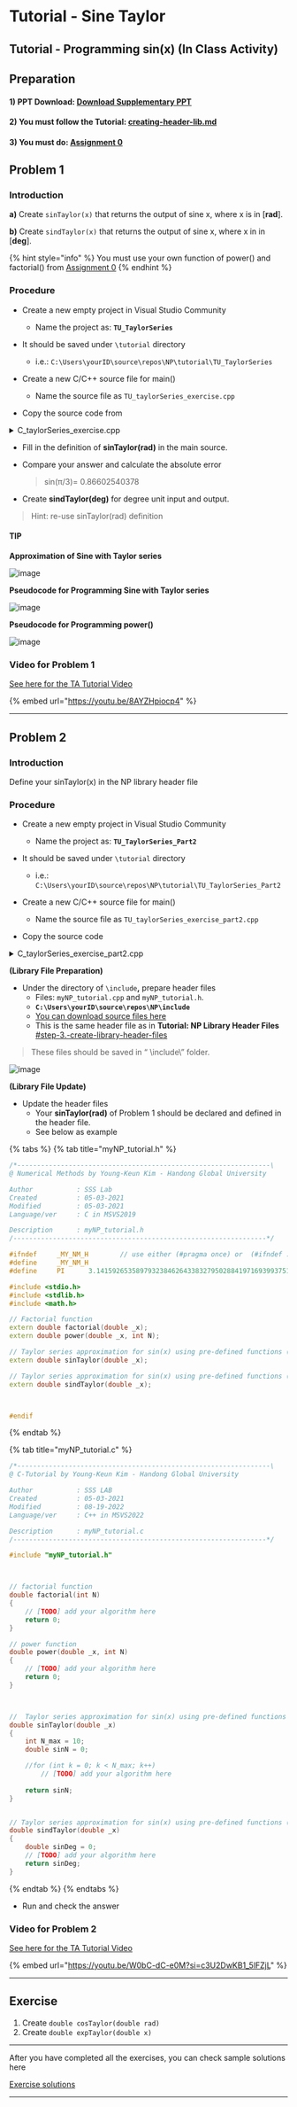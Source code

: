 # Tutorial - Sine Taylor

## Tutorial - Programming sin(x)  (In Class Activity)

## Preparation

#### 1) PPT  Download:  [Download Supplementary PPT](https://github.com/ykkimhgu/Tutorial-C-Program/blob/main/sineTaylor/\(C-program\)%20Sine%20function%20with%20Taylor%20series_2023.pdf)

#### 2) You must follow the Tutorial:  [creating-header-lib.md](creating-header-lib.md "mention")&#x20;

#### 3) You must do:   [Assignment 0](../assignment/assignment-factorial-and-power.md)

####





## Problem 1

### Introduction

**a)** Create `sinTaylor(x)` that returns the output of sine x, where x is in \[**rad**].

**b)** Create `sindTaylor(x)` that returns the output of sine x, where x in in \[**deg**].

{% hint style="info" %}
You must use your own function of power() and factorial() from [Assignment 0](../assignment/assignment-factorial-and-power.md)
{% endhint %}

### **Procedure**

* Create a new empty project in Visual Studio Community
  * Name the project as:   **`TU_TaylorSeries`**&#x20;
*   It should be saved under `\tutorial` directory

    * i.e.: `C:\Users\yourID\source\repos\NP\tutorial\TU_TaylorSeries`


* Create a new C/C++ source file for main()
  * Name the source file as `TU_taylorSeries_exercise.cpp`
* Copy the source code from

<details>

<summary>C_taylorSeries_exercise.cpp</summary>

```c
#include <stdio.h>
#include <stdlib.h>
#include <math.h>
#define		PI		3.14159265358979323846264338327950288419716939937510582


double factorial(int _x);
double power(double _x, int N);
double sinTaylor(double _x);
double sindTaylor(double _x);

int main(int argc, char* argv[])
{

	double xdeg = 60;	
	double x = PI / 3;
	double sinN = 0;
	double sinDeg = 0;
	
	/*===== Select the function to call =====*/
	sinN = sinTaylor(x);  // in [rad]
		
	printf("\n\n");
	printf("=======================================\n");
	printf("    sin( %f[rad] ) Calculation   \n", x);
	printf("=======================================\n");	
	printf("   -  My     result = %3.12f    \n", sinN);
	printf("   -  Math.h result = %3.12f    \n", sin(x));
	printf("   -  absolute err. = %3.12f    \n", sinN - sin(x));
	printf("=======================================\n");


	sinDeg = sindTaylor(xdeg); // in [deg]
	printf("\n\n");
	printf("=======================================\n");
	printf("    sin( %f[deg] ) Calculation   \n", xdeg);
	printf("=======================================\n");	
	printf("   -  My     result = %3.12f    \n", sinDeg);
	printf("=======================================\n");
	
	
	system("pause");
	return 0;
}


// factorial function
double factorial(int N)
{
	int y = 1;
	for (int k = 2; k <= N; k++)
		y = y * k;
	return y;
}


// power function
double power(double _x, int N)
{
	double y = 1;
	for (int k = 1; k <= N; k++)
		y = y * _x;
	return y;
}

//  Taylor series approximation for sin(x) (input unit: [rad])
double sinTaylor(double _x)
{	
	int N_max = 10;
	double sinN = 0;			

	for (int k = 0; k < N_max; k++)
		// [TODO] add your algorithm here
	
	return sinN;
}


// Taylor series approximation for sin(x) (input unit: [deg])
double sindTaylor(double _x)
{
	double sinDeg=0;
	// [TODO] add your algorithm here
	return sinDeg;
}


```

</details>

* Fill in the definition of **sinTaylor(rad)** in the main source.
*   Compare your answer and calculate the absolute error

    > sin(π/3)= 0.86602540378
* Create **sindTaylor(deg)** for degree unit input and output.

> Hint: re-use sinTaylor(rad) definition

#### **TIP**

**Approximation of Sine with Taylor series**

![image](https://user-images.githubusercontent.com/38373000/188124702-a2729c59-db28-4369-92b8-d9c55f98a4f2.png)

**Pseudocode for Programming Sine with Taylor series**

![image](https://user-images.githubusercontent.com/84503980/188071951-00d2bb3d-735c-40c2-a0ba-85a5cc88bf9d.png)

**Pseudocode for Programming power()**

![image](https://user-images.githubusercontent.com/84503980/188072025-424bab29-036a-4b09-81d3-61f1c61916e5.png)

### Video for Problem 1

[See here for the TA Tutorial Video](tutorial-sine-taylor.md#tutorial-video)

{% embed url="https://youtu.be/8AYZHpiocp4" %}

***

## Problem  2

### Introduction

Define your sinTaylor(x) in the NP library header file

### **Procedure**

* Create a new empty project in Visual Studio Community
  * Name the project as:   **`TU_TaylorSeries_Part2`**
*   It should be saved under `\tutorial` directory

    * i.e.: `C:\Users\yourID\source\repos\NP\tutorial\TU_TaylorSeries_Part2`


* Create a new C/C++ source file for main()
  * Name the source file as `TU_taylorSeries_exercise_part2.cpp`&#x20;
* Copy the source code

<details>

<summary>C_taylorSeries_exercise_part2.cpp</summary>

```c
#include <stdio.h>
#include <stdlib.h>
#include <math.h>
//#define		PI		3.14159265358979323846264338327950288419716939937510582

#include "../../include/myNP_tutorial.h"

int main(int argc, char* argv[])
{
	double xdeg = 60;	
	double x = PI / 3;
	double sinN = 0;
	double sinDeg = 0;
	
	/*===== Select the function to call =====*/
	sinN = sinTaylor(x);  // in [rad]
		
	printf("\n\n");
	printf("=======================================\n");
	printf("    sin( %f[rad] ) Calculation   \n", x);
	printf("=======================================\n");	
	printf("   -  My     result = %3.12f    \n", sinN);
	printf("   -  Math.h result = %3.12f    \n", sin(x));
	printf("   -  absolute err. = %3.12f    \n", sinN - sin(x));
	printf("=======================================\n");


	sinDeg = sindTaylor(xdeg); // in [deg]
	printf("\n\n");
	printf("=======================================\n");
	printf("    sin( %f[deg] ) Calculation   \n", xdeg);
	printf("=======================================\n");	
	printf("   -  My     result = %3.12f    \n", sinDeg);
	printf("=======================================\n");
	
	
	system("pause");
	return 0;
}


```

</details>

**(Library File Preparation)**&#x20;

* Under the directory of `\include`**,** prepare header files
  * Files:   `myNP_tutorial.cpp` and `myNP_tutorial.h`.
  * **`C:\Users\yourID\source\repos\NP\include`**
  * [ You can download source files here](https://github.com/ykkimhgu/Tutorial-C-Program/tree/main/createHeader)
  * This is the same header file as in   **Tutorial: NP Library Header Files** [#step-3.-create-library-header-files](creating-header-lib.md#step-3.-create-library-header-files "mention")

> These files should be saved in “ \include\” folder.

![image](https://user-images.githubusercontent.com/38373000/188126430-8af8fa78-70ea-44dd-97cd-5dbbdec34fe3.png)

**(Library File Update)**&#x20;

* Update the header files&#x20;
  * Your **sinTaylor(rad)** of Problem 1 should be declared and defined in the header file.
  * See below as example

{% tabs %}
{% tab title="myNP_tutorial.h" %}
```cpp
/*----------------------------------------------------------------\
@ Numerical Methods by Young-Keun Kim - Handong Global University

Author           : SSS Lab
Created          : 05-03-2021
Modified         : 05-03-2021
Language/ver     : C in MSVS2019

Description      : myNP_tutorial.h
/----------------------------------------------------------------*/

#ifndef		_MY_NM_H		// use either (#pragma once) or  (#ifndef ...#endif)
#define		_MY_NM_H
#define		PI		3.14159265358979323846264338327950288419716939937510582

#include <stdio.h>
#include <stdlib.h>
#include <math.h>

// Factorial function
extern double factorial(double _x);
extern double power(double _x, int N);

// Taylor series approximation for sin(x) using pre-defined functions (input unit: [rad])
extern double sinTaylor(double _x);

// Taylor series approximation for sin(x) using pre-defined functions (input unit: [deg])
extern double sindTaylor(double _x);



#endif
```
{% endtab %}

{% tab title="myNP_tutorial.c" %}
```c
/*----------------------------------------------------------------\
@ C-Tutorial by Young-Keun Kim - Handong Global University

Author           : SSS LAB
Created          : 05-03-2021
Modified         : 08-19-2022
Language/ver     : C++ in MSVS2022

Description      : myNP_tutorial.c
/----------------------------------------------------------------*/

#include "myNP_tutorial.h"



// factorial function
double factorial(int N)
{
	// [TODO] add your algorithm here
	return 0;
}

// power function
double power(double _x, int N)
{
	// [TODO] add your algorithm here
	return 0;
}



//  Taylor series approximation for sin(x) using pre-defined functions (input unit: [rad])
double sinTaylor(double _x)
{	
	int N_max = 10;
	double sinN = 0;			

	//for (int k = 0; k < N_max; k++)
		// [TODO] add your algorithm here
	
	return sinN;
}


// Taylor series approximation for sin(x) using pre-defined functions (input unit: [deg])
double sindTaylor(double _x)
{
	double sinDeg = 0;
	// [TODO] add your algorithm here
	return sinDeg;
}
```
{% endtab %}
{% endtabs %}

* Run and check the answer



### Video for Problem 2

[See here for the TA Tutorial Video](ta-session.md#ta-session-taylor-series-programming)

{% embed url="https://youtu.be/W0bC-dC-e0M?si=c3U2DwKB1_5lFZjL" %}

***

## Exercise

1. Create `double cosTaylor(double rad)`
2. Create `double expTaylor(double x)`

***

After you have completed all the exercises, you can check sample solutions here

[Exercise solutions](https://github.com/ykkimhgu/Tutorial-C-Program/tree/main/sineTaylor)

***

##

##
